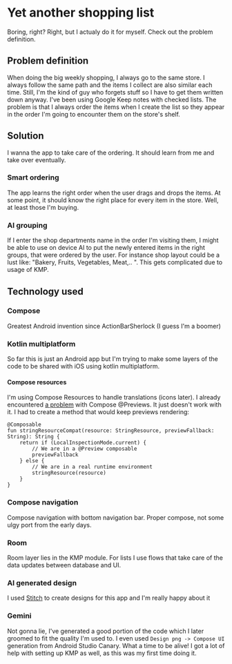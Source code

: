 # Yet another shopping list
Boring, right? Right, but I actualy do it for myself. Check out the problem definition.
## Problem definition
When doing the big weekly shopping, I always go to the same store. I always follow the same path and the items I collect are also similar each time. Still, I'm the kind of guy who forgets stuff so I have to get them written down anyway. I've been using Google Keep notes with checked lists. The problem is that I always order the items when I create the list so they appear in the order I'm going to encounter them on the store's shelf.
## Solution
I wanna the app to take care of the ordering. It should learn from me and take over eventually.
### Smart ordering
The app learns the right order when the user drags and drops the items. At some point, it should know the right place for every item in the store. Well, at least those I'm buying.
### AI grouping
If I enter the shop departments name in the order I'm visiting them, I might be able to use on device AI to put the newly entered items in the right groups, that were ordered by the user. For instance shop layout could be a lust like: "Bakery, Fruits, Vegetables, Meat,.. ".
This gets complicated due to usage of KMP.

## Technology used
### Compose
Greatest Android invention since ActionBarSherlock (I guess I'm a boomer)
### Kotlin multiplatform
So far this is just an Android app but I'm trying to make some layers of the code to be shared with iOS using kotlin multiplatform.
#### Compose resources
I'm using Compose Resources to handle translations (icons later). I already encountered [a problem](https://issuetracker.google.com/issues/348208777) with Compose @Previews. It just doesn't work with it. I had to create a method that would keep previews rendering:
```
@Composable
fun stringResourceCompat(resource: StringResource, previewFallback: String): String {
    return if (LocalInspectionMode.current) {
        // We are in a @Preview composable
        previewFallback
    } else {
        // We are in a real runtime environment
        stringResource(resource)
    }
}
```
### Compose navigation
Compose navigation with bottom navigation bar. Proper compose, not some ulgy port from the early days.
### Room 
Room layer lies in the KMP module. For lists I use flows that take care of the data updates between database and UI.
### AI generated design
I used [Stitch](https://stitch.withgoogle.com/) to create designs for this app and I'm really happy about it
### Gemini
Not gonna lie, I've generated a good portion of the code which I later groomed to fit the quality I'm used to. I even used `Design png -> Compose UI ` generation from Android Studio Canary. What a time to be alive! I got a lot of help with setting up KMP as well, as this was my first time doing it.
